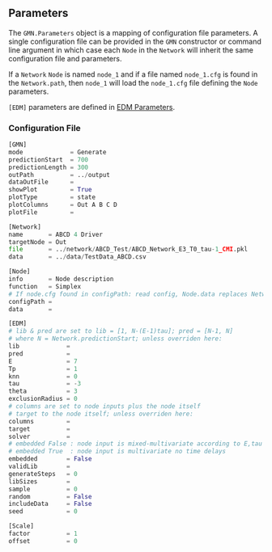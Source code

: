 ## Parameters

The `GMN.Parameters` object is a mapping of configuration file parameters. A single configuration file can be provided in the `GMN` constructor or command line argument in which case each `Node` in the `Network` will inherit the same configuration file and parameters.

If a `Network` `Node` is named `node_1` and if a file named `node_1.cfg` is found in the `Network.path`, then `node_1` will load the `node_1.cfg` file defining the `Node` parameters. 

 `[EDM]` parameters are defined in [EDM Parameters](https://sugiharalab.github.io/EDM_Documentation/parameters/).

### Configuration File

```python
[GMN]
mode             = Generate
predictionStart  = 700
predictionLength = 300
outPath          = ../output
dataOutFile      =
showPlot         = True
plotType         = state
plotColumns      = Out A B C D
plotFile         =

[Network]
name       = ABCD 4 Driver
targetNode = Out
file       = ../network/ABCD_Test/ABCD_Network_E3_T0_tau-1_CMI.pkl
data       = ../data/TestData_ABCD.csv

[Node]
info       = Node description
function   = Simplex
# If node.cfg found in configPath: read config, Node.data replaces Network.data
configPath = 
data       = 

[EDM]
# lib & pred are set to lib = [1, N-(E-1)tau]; pred = [N-1, N]
# where N = Network.predictionStart; unless overriden here:
lib             = 
pred            = 
E               = 7
Tp              = 1
knn             = 0
tau             = -3
theta           = 3
exclusionRadius = 0
# columns are set to node inputs plus the node itself
# target to the node itself; unless overriden here:
columns         = 
target          = 
solver          = 
# embedded False : node input is mixed-multivariate according to E,tau
# embedded True  : node input is multivariate no time delays
embedded        = False
validLib        = 
generateSteps   = 0
libSizes        = 
sample          = 0
random          = False
includeData     = False
seed            = 0

[Scale]
factor          = 1
offset          = 0
```
